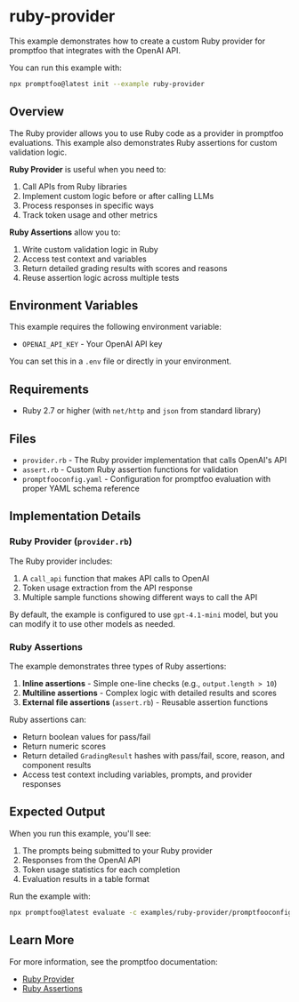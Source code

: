 # ruby-provider

This example demonstrates how to create a custom Ruby provider for promptfoo that integrates with the OpenAI API.

You can run this example with:

```bash
npx promptfoo@latest init --example ruby-provider
```

## Overview

The Ruby provider allows you to use Ruby code as a provider in promptfoo evaluations. This example also demonstrates Ruby assertions for custom validation logic.

**Ruby Provider** is useful when you need to:

1. Call APIs from Ruby libraries
2. Implement custom logic before or after calling LLMs
3. Process responses in specific ways
4. Track token usage and other metrics

**Ruby Assertions** allow you to:

1. Write custom validation logic in Ruby
2. Access test context and variables
3. Return detailed grading results with scores and reasons
4. Reuse assertion logic across multiple tests

## Environment Variables

This example requires the following environment variable:

- `OPENAI_API_KEY` - Your OpenAI API key

You can set this in a `.env` file or directly in your environment.

## Requirements

- Ruby 2.7 or higher (with `net/http` and `json` from standard library)

## Files

- `provider.rb` - The Ruby provider implementation that calls OpenAI's API
- `assert.rb` - Custom Ruby assertion functions for validation
- `promptfooconfig.yaml` - Configuration for promptfoo evaluation with proper YAML schema reference

## Implementation Details

### Ruby Provider (`provider.rb`)

The Ruby provider includes:

1. A `call_api` function that makes API calls to OpenAI
2. Token usage extraction from the API response
3. Multiple sample functions showing different ways to call the API

By default, the example is configured to use `gpt-4.1-mini` model, but you can modify it to use other models as needed.

### Ruby Assertions

The example demonstrates three types of Ruby assertions:

1. **Inline assertions** - Simple one-line checks (e.g., `output.length > 10`)
2. **Multiline assertions** - Complex logic with detailed results and scores
3. **External file assertions** (`assert.rb`) - Reusable assertion functions

Ruby assertions can:

- Return boolean values for pass/fail
- Return numeric scores
- Return detailed `GradingResult` hashes with pass/fail, score, reason, and component results
- Access test context including variables, prompts, and provider responses

## Expected Output

When you run this example, you'll see:

1. The prompts being submitted to your Ruby provider
2. Responses from the OpenAI API
3. Token usage statistics for each completion
4. Evaluation results in a table format

Run the example with:

```bash
npx promptfoo@latest evaluate -c examples/ruby-provider/promptfooconfig.yaml
```

## Learn More

For more information, see the promptfoo documentation:

- [Ruby Provider](https://promptfoo.dev/docs/providers/ruby/)
- [Ruby Assertions](https://promptfoo.dev/docs/configuration/expected-outputs/ruby/)
